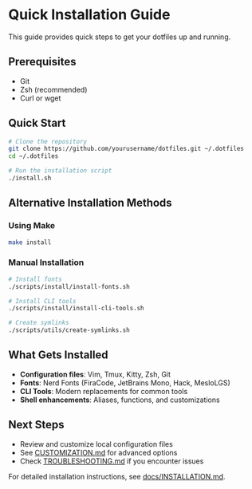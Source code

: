 # Quick Installation Guide

This guide provides quick steps to get your dotfiles up and running.

## Prerequisites

- Git
- Zsh (recommended)
- Curl or wget

## Quick Start

```bash
# Clone the repository
git clone https://github.com/yourusername/dotfiles.git ~/.dotfiles
cd ~/.dotfiles

# Run the installation script
./install.sh
```

## Alternative Installation Methods

### Using Make
```bash
make install
```

### Manual Installation
```bash
# Install fonts
./scripts/install/install-fonts.sh

# Install CLI tools
./scripts/install/install-cli-tools.sh

# Create symlinks
./scripts/utils/create-symlinks.sh
```

## What Gets Installed

- **Configuration files**: Vim, Tmux, Kitty, Zsh, Git
- **Fonts**: Nerd Fonts (FiraCode, JetBrains Mono, Hack, MesloLGS)
- **CLI Tools**: Modern replacements for common tools
- **Shell enhancements**: Aliases, functions, and customizations

## Next Steps

- Review and customize local configuration files
- See [CUSTOMIZATION.md](docs/CUSTOMIZATION.md) for advanced options
- Check [TROUBLESHOOTING.md](docs/TROUBLESHOOTING.md) if you encounter issues

For detailed installation instructions, see [docs/INSTALLATION.md](docs/INSTALLATION.md).